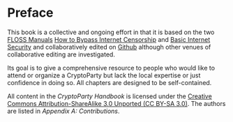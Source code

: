 Preface
=======

This book is a collective and ongoing effort in that it is based on the two [FLOSS Manuals](https://www.flossmanuals.net) [How to Bypass Internet Censorship](https://flossmanuals.net/bypassing-censorship) and [Basic Internet Security](https://flossmanuals.net/basic-internet-security/) and collaboratively edited on [Github](https://github.com/cryptoparty/handbook) although other venues of collaborative editing are investigated.

Its goal is to give a comprehensive resource to people who would like to attend or organize a CryptoParty but lack the local expertise or just confidence in doing so. All chapters are designed to be self-contained.

All content in the *CryptoParty Handbook* is licensed under the [Creative Commons Attribution-ShareAlike 3.0 Unported (CC BY-SA 3.0)](https://creativecommons.org/licenses/by-sa/3.0/). The authors are listed in *Appendix A: Contributions*.
